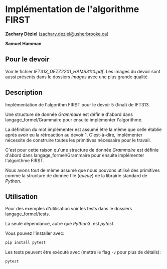 # Implémentation de l'algorithme FIRST

**Zachary Déziel** (zachary.deziel@usherbrooke.ca)

**Samuel Hamman**


## Pour le devoir

Voir le fichier *IFT313_DEZZ2201_HAMS3110.pdf*. Les images du devoir sont aussi présents dans le dossiers *images* avec une plus grande qualité. 
 
## Description

Implémentation de l'algorithm FIRST pour le devoir 5 (final) de IFT313. 

Une structure de donnée *Grammaire* est définie d'abord dans langage_formel/Grammaire
pour ensuite implémenter l'algorithme.

La définition du mot implémenter est assumé être la même
que celle établie après avoir eu la rétroaction au devoir 1. C'est-à-dire,
implémenter nécessite de construire toutes les primitives nécessaire pour le travail.

C'est pour cette raison qu'une structure de donnée *Grammaire* est définie d'abord dans langage_formel/Grammaire
pour ensuite implémenter l'algorithme FIRST.

Nous avons tout de même assumé que nous pouvons utilisé des primitives comme la structure de donnée file (*queue*)
 de la librairie standard de *Python*.
 
 ## Utilisation
 
Pour des exemples d'utilisation voir les tests dans le dossiers langage_formel/tests.

La seule dépendance, autre que *Python3*, est *pytest*.

Vous pouvez l'installer avec:

```bash
pip install pytest
```

Les tests peuvent être exécuté avec (mettre le flag `-v` pour plus de détails):

```bash
pytest
```

 